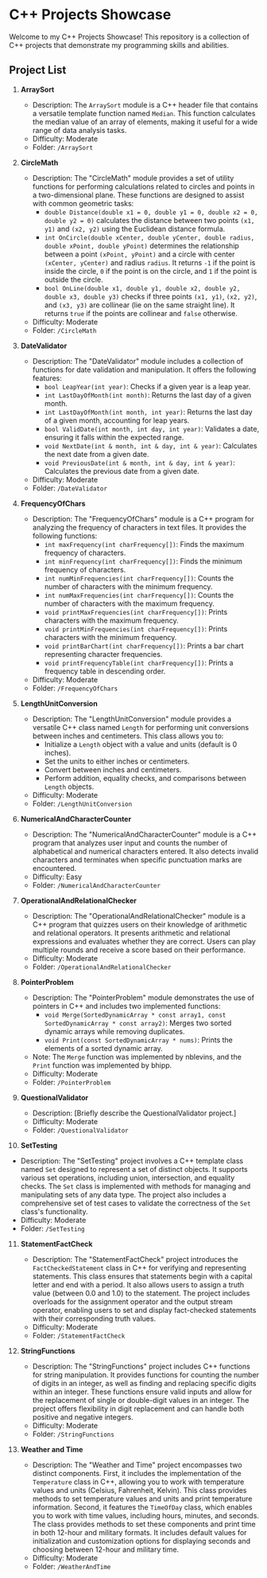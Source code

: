 # C++ Projects Showcase

Welcome to my C++ Projects Showcase! This repository is a collection of C++ projects that demonstrate my programming skills and abilities.

## Project List

1. **ArraySort**
   - Description: The `ArraySort` module is a C++ header file that contains a versatile template function named `Median`. This function calculates the median value of an array of elements, making it useful for a wide range of data analysis tasks.
   - Difficulty: Moderate
   - Folder: `/ArraySort`

2. **CircleMath**
   - Description: The "CircleMath" module provides a set of utility functions for performing calculations related to circles and points in a two-dimensional plane. These functions are designed to assist with common geometric tasks:
     - `double Distance(double x1 = 0, double y1 = 0, double x2 = 0, double y2 = 0)` calculates the distance between two points `(x1, y1)` and `(x2, y2)` using the Euclidean distance formula.
     - `int OnCircle(double xCenter, double yCenter, double radius, double xPoint, double yPoint)` determines the relationship between a point `(xPoint, yPoint)` and a circle with center `(xCenter, yCenter)` and radius `radius`. It returns `-1` if the point is inside the circle, `0` if the point is on the circle, and `1` if the point is outside the circle.
     - `bool OnLine(double x1, double y1, double x2, double y2, double x3, double y3)` checks if three points `(x1, y1)`, `(x2, y2)`, and `(x3, y3)` are collinear (lie on the same straight line). It returns `true` if the points are collinear and `false` otherwise.
   - Difficulty: Moderate
   - Folder: `/CircleMath`

3. **DateValidator**
   - Description: The "DateValidator" module includes a collection of functions for date validation and manipulation. It offers the following features:
     - `bool LeapYear(int year)`: Checks if a given year is a leap year.
     - `int LastDayOfMonth(int month)`: Returns the last day of a given month.
     - `int LastDayOfMonth(int month, int year)`: Returns the last day of a given month, accounting for leap years.
     - `bool ValidDate(int month, int day, int year)`: Validates a date, ensuring it falls within the expected range.
     - `void NextDate(int & month, int & day, int & year)`: Calculates the next date from a given date.
     - `void PreviousDate(int & month, int & day, int & year)`: Calculates the previous date from a given date.
   - Difficulty: Moderate
   - Folder: `/DateValidator`

4. **FrequencyOfChars**
   - Description: The "FrequencyOfChars" module is a C++ program for analyzing the frequency of characters in text files. It provides the following functions:
     - `int maxFrequency(int charFrequency[])`: Finds the maximum frequency of characters.
     - `int minFrequency(int charFrequency[])`: Finds the minimum frequency of characters.
     - `int numMinFrequencies(int charFrequency[])`: Counts the number of characters with the minimum frequency.
     - `int numMaxFrequencies(int charFrequency[])`: Counts the number of characters with the maximum frequency.
     - `void printMaxFrequencies(int charFrequency[])`: Prints characters with the maximum frequency.
     - `void printMinFrequencies(int charFrequency[])`: Prints characters with the minimum frequency.
     - `void printBarChart(int charFrequency[])`: Prints a bar chart representing character frequencies.
     - `void printFrequencyTable(int charFrequency[])`: Prints a frequency table in descending order.
   - Difficulty: Moderate
   - Folder: `/FrequencyOfChars`

5. **LengthUnitConversion**
   - Description: The "LengthUnitConversion" module provides a versatile C++ class named `Length` for performing unit conversions between inches and centimeters. This class allows you to:
     - Initialize a `Length` object with a value and units (default is 0 inches).
     - Set the units to either inches or centimeters.
     - Convert between inches and centimeters.
     - Perform addition, equality checks, and comparisons between `Length` objects.
   - Difficulty: Moderate
   - Folder: `/LengthUnitConversion`

6. **NumericalAndCharacterCounter**
   - Description: The "NumericalAndCharacterCounter" module is a C++ program that analyzes user input and counts the number of alphabetical and numerical characters entered. It also detects invalid characters and terminates when specific punctuation marks are encountered.
   - Difficulty: Easy
   - Folder: `/NumericalAndCharacterCounter`

7. **OperationalAndRelationalChecker**
   - Description: The "OperationalAndRelationalChecker" module is a C++ program that quizzes users on their knowledge of arithmetic and relational operators. It presents arithmetic and relational expressions and evaluates whether they are correct. Users can play multiple rounds and receive a score based on their performance.
   - Difficulty: Moderate
   - Folder: `/OperationalAndRelationalChecker`

8. **PointerProblem**
   - Description: The "PointerProblem" module demonstrates the use of pointers in C++ and includes two implemented functions:
     - `void Merge(SortedDynamicArray * const array1, const SortedDynamicArray * const array2)`: Merges two sorted dynamic arrays while removing duplicates.
     - `void Print(const SortedDynamicArray * nums)`: Prints the elements of a sorted dynamic array.
   - Note: The `Merge` function was implemented by nblevins, and the `Print` function was implemented by bhipp.
   - Difficulty: Moderate
   - Folder: `/PointerProblem`

9. **QuestionalValidator**
   - Description: [Briefly describe the QuestionalValidator project.]
   - Difficulty: Moderate
   - Folder: `/QuestionalValidator`
     
10. **SetTesting**
   - Description: The "SetTesting" project involves a C++ template class named `Set` designed to represent a set of distinct objects. It supports various set operations, including union, intersection, and equality checks. The `Set` class is implemented with methods for managing and manipulating sets of any data type. The project also includes a comprehensive set of test cases to validate the correctness of the `Set` class's functionality.
   - Difficulty: Moderate
   - Folder: `/SetTesting`

11. **StatementFactCheck**
    - Description: The "StatementFactCheck" project introduces the `FactCheckedStatement` class in C++ for verifying and representing statements. This class ensures that statements begin with a capital letter and end with a period. It also allows users to assign a truth value (between 0.0 and 1.0) to the statement. The project includes overloads for the assignment operator and the output stream operator, enabling users to set and display fact-checked statements with their corresponding truth values.
    - Difficulty: Moderate
    - Folder: `/StatementFactCheck`

12. **StringFunctions**
    - Description: The "StringFunctions" project includes C++ functions for string manipulation. It provides functions for counting the number of digits in an integer, as well as finding and replacing specific digits within an integer. These functions ensure valid inputs and allow for the replacement of single or double-digit values in an integer. The project offers flexibility in digit replacement and can handle both positive and negative integers.
    - Difficulty: Moderate
    - Folder: `/StringFunctions`
   
13. **Weather and Time**
    - Description: The "Weather and Time" project encompasses two distinct components. First, it includes the implementation of the `Temperature` class in C++, allowing you to work with temperature values and units (Celsius, Fahrenheit, Kelvin). This class provides methods to set temperature values and units and print temperature information. Second, it features the `TimeOfDay` class, which enables you to work with time values, including hours, minutes, and seconds. The class provides methods to set these components and print time in both 12-hour and military formats. It includes default values for initialization and customization options for displaying seconds and choosing between 12-hour and military time.
    - Difficulty: Moderate
    - Folder: `/WeatherAndTime`




